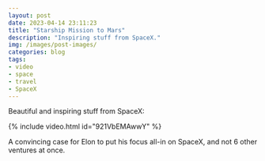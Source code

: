 ```yaml
---
layout: post
date: 2023-04-14 23:11:23
title: "Starship Mission to Mars"
description: "Inspiring stuff from SpaceX."
img: /images/post-images/
categories: blog
tags:
- video
- space
- travel
- SpaceX
---
```


Beautiful and inspiring stuff from SpaceX:

{% include video.html id="921VbEMAwwY" %}

A convincing case for Elon to put his focus all-in on SpaceX, and not 6 other ventures at once.
